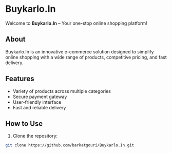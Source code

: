 # Buykarlo.In

Welcome to **Buykarlo.In** – Your one-stop online shopping platform!

## About
Buykarlo.In is an innovative e-commerce solution designed to simplify online shopping with a wide range of products, competitive pricing, and fast delivery.

## Features
- Variety of products across multiple categories
- Secure payment gateway
- User-friendly interface
- Fast and reliable delivery

## How to Use
1. Clone the repository:
```bash
git clone https://github.com/barkatgouri/Buykarlo.In.git
